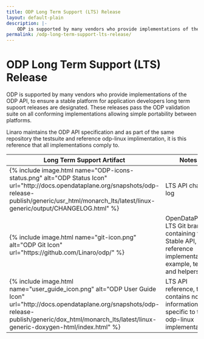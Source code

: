 ```yaml
---
title: ODP Long Term Support (LTS) Release
layout: default-plain
description: |-
    ODP is supported by many vendors who provide implementations of the ODP API, to ensure a stable platform for application developers long term supoort releases are designated. These releases pass the ODP validation suite on all conforming implementations allowing simple portability between platforms.
permalink: /odp-long-term-support-lts-release/
---
```

# ODP Long Term Support (LTS) Release

ODP is supported by many vendors who provide implementations of the ODP API, to ensure a stable platform for application developers long term supoort releases are designated. These releases pass the ODP validation suite on all conforming implementations allowing simple portability between platforms.

Linaro maintains the ODP API specification and as part of the same repository the testsuite and reference odp-linux implimentation, it is this reference that all implementations comply to.

<table id="TABLE_15">

<thead id="THEAD_16">

<tr id="TR_17">

<th id="TH_18">Long Term Support Artifact</th>

<th id="TH_19">Notes</th>

</tr>

</thead>

<tbody id="TBODY_20">

<tr id="TR_21">

<td id="TD_22" markdown="1">
{% include image.html name="ODP-icons-status.png" alt="ODP Status Icon" url="http://docs.opendataplane.org/snapshots/odp-release-publish/generic/usr_html/monarch_lts/latest/linux-generic/output/CHANGELOG.html" %}
</td>

<td id="TD_25">LTS API change log</td>

</tr>

<tr id="TR_26">

<td id="TD_27" markdown="1">
{% include image.html name="git-icon.png" alt="ODP Git Icon" url="https://github.com/Linaro/odp/" %}
</td>

<td id="TD_30">OpenDataPlane LTS Git branch containing the Stable API, the reference implementation, example, tests and helpers.</td>
</tr>

<tr id="TR_31">

<td id="TD_32" markdown="1">
{% include image.html name="user_guide_icon.png" alt="ODP User Guide Icon" url="http://docs.opendataplane.org/snapshots/odp-release-publish/generic/dox_html/monarch_lts/latest/linux-generic-doxygen-html/index.html" %}
</td>
<td id="TD_35">LTS API reference, this contains no information specific to the odp-linux implementation</td>
</tr>

</tbody>

</table>
